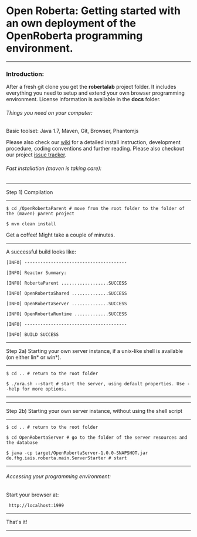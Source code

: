 # Open Roberta: Getting started with an own deployment of the OpenRoberta programming environment.
***


### Introduction: ###
After a fresh git clone you get the **robertalab** project folder.
It includes everything you need to setup and extend your own browser programming environment. License information is available in the **docs** folder.

###### Things you need on your computer: ######
Basic toolset: Java 1.7, Maven, Git, Browser, Phantomjs


Please also check our [wiki](http://wiki.open-roberta.org) for a detailed install instruction, development procedure, coding conventions and further reading. Please also checkout our project [issue tracker](http://jira.open-roberta.org).

###### Fast installation (maven is taking care): ######
***

Step 1) Compilation

***


``$ cd /OpenRobertaParent # move from the root folder to the folder of the (maven) parent project``

``$ mvn clean install  ``

Get a coffee! Might take a couple of minutes.

***

A successful build looks like:

``[INFO] ---------------------------------------``


``[INFO] Reactor Summary:``

 
``[INFO] RobertaParent ..................SUCCESS``


``[INFO] OpenRobertaShared ..............SUCCESS``

``[INFO] OpenRobertaServer ..............SUCCESS``

``[INFO] OpenRobertaRuntime .............SUCCESS``

``[INFO] ---------------------------------------``

``[INFO] BUILD SUCCESS``

***

Step 2a) Starting your own server instance, if a unix-like shell is available (on either lin* or win*).

***

``$ cd .. # return to the root folder``


``$ ./ora.sh --start # start the server, using default properties. Use --help for more options.``

***

***

Step 2b) Starting your own server instance, without using the shell script

***

``$ cd .. # return to the root folder``

``$ cd OpenRobertaServer # go to the folder of the server resources and the database``

``$ java -cp target/OpenRobertaServer-1.0.0-SNAPSHOT.jar de.fhg.iais.roberta.main.ServerStarter # start``

***

###### Accessing your programming environment: ######
Start your browser at:

`` http://localhost:1999``

***

That's it!

***
